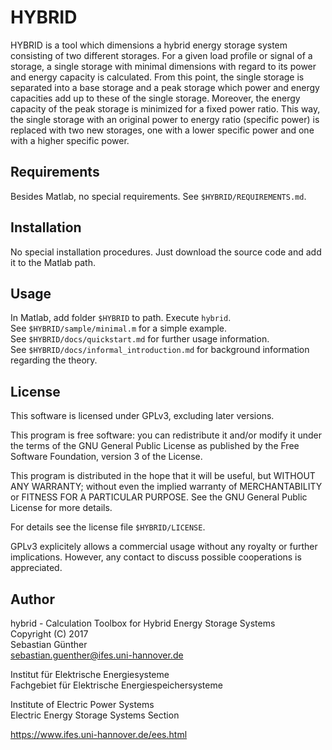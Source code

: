 HYBRID
======

HYBRID is a tool which dimensions a hybrid energy storage system consisting
of two different storages. For a given load profile or signal of a storage,
a single storage with minimal dimensions with regard to its power and
energy capacity is calculated. From this point, the single storage is
separated into a base storage and a peak storage which power and energy
capacities add up to these of the single storage. Moreover, the energy
capacity of the peak storage is minimized for a fixed power ratio. This
way, the single storage with an original power to energy ratio (specific
power) is replaced with two new storages, one with a lower specific power
and one with a higher specific power.

Requirements
------------

Besides Matlab, no special requirements. See `$HYBRID/REQUIREMENTS.md`.


Installation
------------

No special installation procedures. Just download the source code and add
it to the Matlab path.


Usage
-----

In Matlab, add folder `$HYBRID` to path. Execute `hybrid`.\
See `$HYBRID/sample/minimal.m` for a simple example.\
See `$HYBRID/docs/quickstart.md` for further usage information.\
See `$HYBRID/docs/informal_introduction.md` for background information regarding
the theory.


License
-------

This software is licensed under GPLv3, excluding later versions.

This program is free software: you can redistribute it and/or modify
it under the terms of the GNU General Public License as published by
the Free Software Foundation, version 3 of the License.

This program is distributed in the hope that it will be useful,
but WITHOUT ANY WARRANTY; without even the implied warranty of
MERCHANTABILITY or FITNESS FOR A PARTICULAR PURPOSE.  See the
GNU General Public License for more details.

For details see the license file `$HYBRID/LICENSE`.

GPLv3 explicitely allows a commercial usage without any royalty or further
implications. However, any contact to discuss possible cooperations is
appreciated.


Author
------

hybrid - Calculation Toolbox for Hybrid Energy Storage Systems\
Copyright (C) 2017\
Sebastian Günther\
sebastian.guenther@ifes.uni-hannover.de

Institut für Elektrische Energiesysteme\
Fachgebiet für Elektrische Energiespeichersysteme

Institute of Electric Power Systems\
Electric Energy Storage Systems Section

https://www.ifes.uni-hannover.de/ees.html
